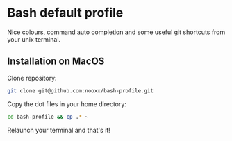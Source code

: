# Bash default profile
Nice colours, command auto completion and some useful git shortcuts from your unix terminal.

## Installation on MacOS
Clone repository:
```bash
git clone git@github.com:nooxx/bash-profile.git
```
Copy the dot files in your home directory:
```bash
cd bash-profile && cp .* ~
```

Relaunch your terminal and that's it!

